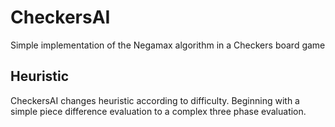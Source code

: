 # CheckersAI
Simple implementation of the Negamax algorithm in a Checkers board game

## Heuristic
CheckersAI changes heuristic according to difficulty. 
Beginning with a simple piece difference evaluation to a complex three phase evaluation.

